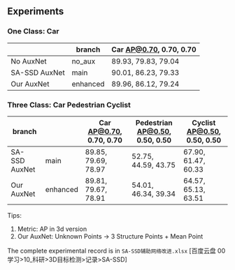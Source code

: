 ## Experiments

### One Class: Car
||branch|Car AP@0.70, 0.70, 0.70|
|--|--|--|
|No AuxNet|no_aux|89.93, 79.83, 79.04|
|SA-SSD AuxNet|main|90.01, 86.23, 79.33|
|Our AuxNet|enhanced|89.96, 86.12, 79.24|


### Three Class: Car Pedestrian Cyclist
| branch||Car AP@0.70, 0.70, 0.70| Pedestrian AP@0.50, 0.50, 0.50|Cyclist AP@0.50, 0.50, 0.50|
|--|--|--|--|--|
|SA-SSD AuxNet|	main |89.85, 79.69, 78.97|52.75, 44.59, 43.75|67.90, 61.47, 60.33|
|Our AuxNet|enhanced|89.81, 79.67, 78.91|54.01, 46.34, 39.34|64.57, 65.13, 63.51|


Tips:

1. Metric: AP in 3d version
2. Our AuxNet: Unknown Points -> 3 Structure Points  + Mean Point

The complete experimental record is in `SA-SSD辅助网络改进.xlsx`  [百度云盘 00学习>10_科研>3D目标检测>记录>SA-SSD]